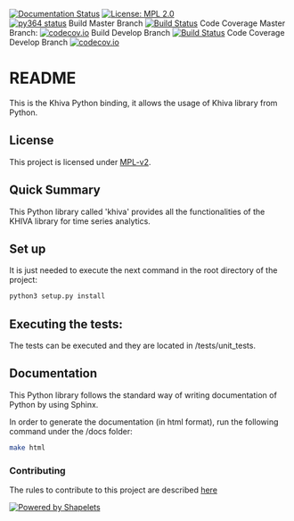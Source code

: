 
[![Documentation Status](https://readthedocs.org/projects/khiva-python/badge/?version=latest)](https://khiva-python.readthedocs.io/en/latest/?badge=latest)
[![License: MPL 2.0](https://img.shields.io/badge/License-MPL%202.0-brightgreen.svg)](https://github.com/shapelets/khiva-python/blob/master/LICENSE.txt)  
[![py364 status](https://img.shields.io/badge/python3.6.4-supported-green.svg)](https://github.com/shapelets/khiva-python/issues)
Build Master Branch [![Build Status](https://travis-ci.com/shapelets/khiva-python.svg?branch=master)](https://travis-ci.com/shapelets/khiva-python)
Code Coverage Master Branch: [![codecov.io](https://codecov.io/github/shapelets/khiva-python/coverage.svg?branch=master)](https://codecov.io/github/shapelets/khiva-python)
Build Develop Branch [![Build Status](https://travis-ci.com/shapelets/khiva-python.svg?branch=develop)](https://travis-ci.com/shapelets/khiva-python)
Code Coverage Develop Branch [![codecov.io](https://codecov.io/github/shapelets/khiva-python/coverage.svg?branch=develop)](https://codecov.io/github/shapelets/khiva-python)


# README #
This is the Khiva Python binding, it allows the usage of Khiva library from Python.

## License
This project is licensed under [MPL-v2](https://www.mozilla.org/en-US/MPL/2.0/).
 
## Quick Summary
This Python library called 'khiva' provides all the functionalities of the KHIVA library for time series analytics.

## Set up
It is just needed to execute the next command in the root directory of the project:
```bash
python3 setup.py install
```
  
## Executing the tests:
The tests can be executed and they are located in <project-root-dir>/tests/unit_tests.
 
## Documentation
This Python library follows the standard way of writing documentation of Python by using Sphinx.

In order to generate the documentation (in html format), run the following command under the <project-root-dir>/docs folder:
```bash
make html
```

### Contributing
The rules to contribute to this project are described [here](CONTRIBUTING.md)


[![Powered by Shapelets](https://img.shields.io/badge/powered%20by-Shapelets-orange.svg?style=flat&colorA=E1523D&colorB=007D8A)](https://shapelets.io)